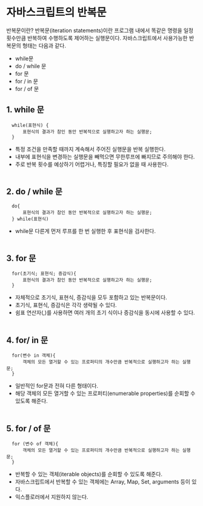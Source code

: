 # 자바스크립트의 반복문

반복문이란?
반복문(iteration statements)이란 프로그램 내에서 똑같은 명령을 일정 횟수만큼 반복하여 수행하도록 제어하는 실행문이다.
자바스크립트에서 사용가능한 반복문의 형태는 다음과 같다.
</br>

- while문
- do / while 문
- for 문
- for / in 문
- for / of 문

## 1. while 문

```JS
  while(표현식) {
      표현식의 결과가 참인 동안 반복적으로 실행하고자 하는 실행문;
  }
```

- 특정 조건을 만족할 때까지 계속해서 주어진 실행문을 반복 실행한다.
- 내부에 표현식을 변경하는 실행문을 빼먹으면 무한루프에 빠지므로 주의해야 한다.
- 주로 반복 횟수를 예상하기 어렵거나, 특징할 필요가 없을 때 사용한다.
  </br>
  </br>

## 2. do / while 문

```JS
  do{
      표현식의 결과가 참인 동안 반복적으로 실행하고자 하는 실행문;
  } while(표현식)
```

- while문 다른게 먼저 루프를 한 번 실행한 후 표현식을 검사한다.
  </br>
  </br>

## 3. for 문

```JS
  for(초기식; 표현식; 증감식){
      표현식의 결과가 참인 동안 반복적으로 실행하고자 하는 실행문;
  }
```

- 자체적으로 초기식, 표현식, 증감식을 모두 포함하고 있는 반복문이다.
- 초기식, 표현식, 증감식은 각각 생략될 수 있다.
- 쉼표 연산자(,)를 사용하면 여러 개의 초기 식이나 증감식을 동시에 사용할 수 있다.
  </br>
  </br>

## 4. for/ in 문

```JS
  for(변수 in 객체){
      객체의 모든 열거할 수 있는 프로퍼티의 개수만큼 반복적으로 실행하고자 하는 실행문;
  }
```

- 일반적인 for문과 전혀 다른 형태이다.
- 해당 객체의 모든 열거할 수 있는 프로퍼티(enumerable properties)를 순회할 수 있도록 해준다.
  </br>
  </br>

## 5. for / of 문

```JS
  for (변수 of 객체){
      객체의 모든 열거할 수 있는 프로퍼티의 개수만큼 반복적으로 실행하고자 하는 실행문;
  }
```

- 반복할 수 있는 객체(iterable objects)를 순회할 수 있도록 해준다.
- 자바스크립트에서 반복할 수 있는 객체에는 Array, Map, Set, arguments 등이 있다.
- 익스플로러에서 지원하지 않는다.
